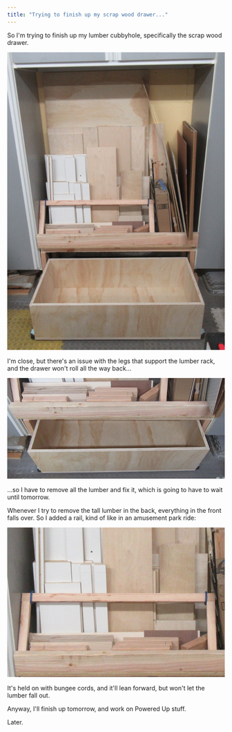 ```yaml
---
title: "Trying to finish up my scrap wood drawer..."
---
```

So I'm trying to finish up my lumber cubbyhole, specifically the scrap wood drawer.

![](/assets/images-posts/2019/02/2019-02-11.1.01.jpg)

I'm close, but there's an issue with the legs that support the lumber rack, and the drawer won't roll all the way back...

![](/assets/images-posts/2019/02/2019-02-11.1.03.jpg)

...so I have to remove all the lumber and fix it, which is going to have to wait until tomorrow.

Whenever I try to remove the tall lumber in the back, everything in the front falls over. So I added a rail, kind of like in an amusement park ride:

![](/assets/images-posts/2019/02/2019-02-11.1.02.jpg)

It's held on with bungee cords, and it'll lean forward, but won't let the lumber fall out.

Anyway, I'll finish up tomorrow, and work on Powered Up stuff.

Later.
